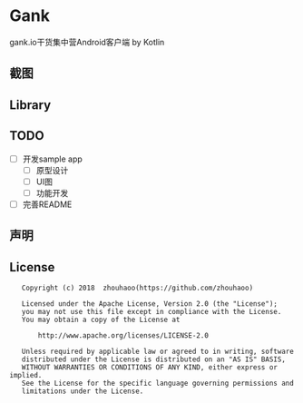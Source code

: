 # Gank
gank.io干货集中营Android客户端 by Kotlin
## 截图

## Library

## TODO
- [ ] 开发sample app
  - [ ] 原型设计
  - [ ] UI图
  - [ ] 功能开发
- [ ] 完善README
## 声明

## License
```
   Copyright (c) 2018  zhouhaoo(https://github.com/zhouhaoo)
 
   Licensed under the Apache License, Version 2.0 (the "License");
   you may not use this file except in compliance with the License.
   You may obtain a copy of the License at
 
       http://www.apache.org/licenses/LICENSE-2.0
 
   Unless required by applicable law or agreed to in writing, software
   distributed under the License is distributed on an "AS IS" BASIS,
   WITHOUT WARRANTIES OR CONDITIONS OF ANY KIND, either express or implied.
   See the License for the specific language governing permissions and
   limitations under the License.
```